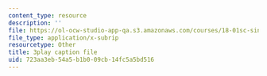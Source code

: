 ```yaml
---
content_type: resource
description: ''
file: https://ol-ocw-studio-app-qa.s3.amazonaws.com/courses/18-01sc-single-variable-calculus-fall-2010/723aa3eb54a5b1b009cb14fc5a5bd516_4Q37iOyBq44.srt
file_type: application/x-subrip
resourcetype: Other
title: 3play caption file
uid: 723aa3eb-54a5-b1b0-09cb-14fc5a5bd516
---
```

